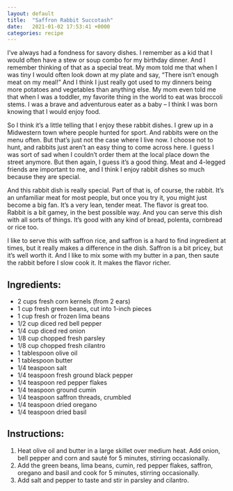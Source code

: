 ```yaml
---
layout: default
title:  "Saffron Rabbit Succotash"
date:   2021-01-02 17:53:41 +0000
categories: recipe
---
```

I’ve always had a fondness for savory dishes. I remember as a kid that I would often have a stew or soup combo for my birthday dinner. And I remember thinking of that as a special treat. My mom told me that when I was tiny I would often look down at my plate and say, “There isn’t enough meat on my meal!” And I think I just really got used to my dinners being more potatoes and vegetables than anything else. My mom even told me that when I was a toddler, my favorite thing in the world to eat was broccoli stems. I was a brave and adventurous eater as a baby – I think I was born knowing that I would enjoy food.

So I think it’s a little telling that I enjoy these rabbit dishes. I grew up in a Midwestern town where people hunted for sport. And rabbits were on the menu often. But that’s just not the case where I live now. I choose not to hunt, and rabbits just aren’t an easy thing to come across here. I guess I was sort of sad when I couldn’t order them at the local place down the street anymore. But then again, I guess it’s a good thing. Meat and 4-legged friends are important to me, and I think I enjoy rabbit dishes so much because they are special.

And this rabbit dish is really special. Part of that is, of course, the rabbit. It’s an unfamiliar meat for most people, but once you try it, you might just become a big fan. It’s a very lean, tender meat. The flavor is great too. Rabbit is a bit gamey, in the best possible way. And you can serve this dish with all sorts of things. It’s good with any kind of bread, polenta, cornbread or rice too.

I like to serve this with saffron rice, and saffron is a hard to find ingredient at times, but it really makes a difference in the dish. Saffron is a bit pricey, but it’s well worth it. And I like to mix some with my butter in a pan, then saute the rabbit before I slow cook it. It makes the flavor richer.


## Ingredients:

- 2 cups fresh corn kernels (from 2 ears)
- 1 cup fresh green beans, cut into 1-inch pieces
- 1 cup fresh or frozen lima beans
- 1/2 cup diced red bell pepper
- 1/4 cup diced red onion
- 1/8 cup chopped fresh parsley
- 1/8 cup chopped fresh cilantro
- 1 tablespoon olive oil
- 1 tablespoon butter
- 1/4 teaspoon salt
- 1/4 teaspoon fresh ground black pepper
- 1/4 teaspoon red pepper flakes
- 1/4 teaspoon ground cumin
- 1/4 teaspoon saffron threads, crumbled
- 1/4 teaspoon dried oregano
- 1/4 teaspoon dried basil

## Instructions:

1. Heat olive oil and butter in a large skillet over medium heat. Add onion, bell pepper and corn and sauté for 5 minutes, stirring occasionally.
2. Add the green beans, lima beans, cumin, red pepper flakes, saffron, oregano and basil and cook for 5 minutes, stirring occasionally.
3. Add salt and pepper to taste and stir in parsley and cilantro.

